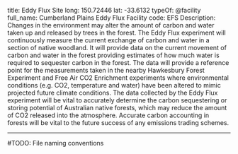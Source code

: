 title: Eddy Flux Site
long: 150.72446
lat:  -33.6132
typeOf: @facility
full_name: Cumberland Plains Eddy Flux Facility
code: EFS
Description: Changes in the environment may alter the amount of carbon and water taken up and released by trees in the forest. The Eddy Flux experiment will continuously measure the current exchange of carbon and water in a section of native woodland. It will provide data on the current movement of carbon and water in the forest providing estimates of how much water is required to sequester carbon in the forest. The data will provide a reference point for the measurements taken in the nearby Hawkesbury Forest Experiment and Free Air CO2 Enrichment experiments where environmental conditions (e.g. CO2, temperature and water) have been altered to mimic projected future climate conditions. The data collected by the Eddy Flux experiment will be vital to accurately determine the carbon sequestering or storing potential of Australian native forests, which may reduce the amount of CO2 released into the atmosphere. Accurate carbon accounting in forests will be vital to the future success of any emissions trading schemes.

---


#TODO: File naming conventions
